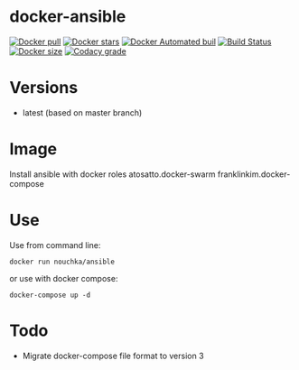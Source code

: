 # docker-ansible
[![Docker pull](https://img.shields.io/docker/pulls/nouchka/ansible)](https://hub.docker.com/r/nouchka/ansible/)
[![Docker stars](https://img.shields.io/docker/stars/nouchka/ansible)](https://hub.docker.com/r/nouchka/ansible/)
[![Docker Automated buil](https://img.shields.io/docker/automated/nouchka/ansible.svg)](https://hub.docker.com/r/nouchka/ansible/)
[![Build Status](https://img.shields.io/travis/com/nouchka/docker-ansible/master)](https://travis-ci.com/github/nouchka/docker-ansible)
[![Docker size](https://img.shields.io/docker/image-size/nouchka/ansible/latest)](https://hub.docker.com/r/nouchka/ansible/)
[![Codacy grade](https://img.shields.io/codacy/grade/6346121fdf434dc59ac4b50269189c9d)](https://app.codacy.com/manual/nouchka/docker-ansible/dashboard)

# Versions

* latest (based on master branch)

# Image

Install ansible with docker roles atosatto.docker-swarm franklinkim.docker-compose

# Use

Use from command line:

	docker run nouchka/ansible
or use with docker compose:

	docker-compose up -d

# Todo

* Migrate docker-compose file format to version 3
